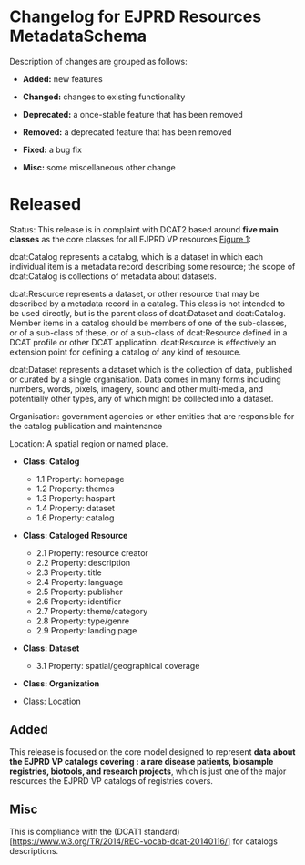 # Changelog for EJPRD Resources MetadataSchema

Description of changes are grouped as follows:

* **Added:** new features

* **Changed:** changes to existing functionality

* **Deprecated:** a once-stable feature that has been removed

* **Removed:** a deprecated feature that has been removed

* **Fixed:** a bug fix

* **Misc:** some miscellaneous other change



# Released
Status: This release is in complaint with DCAT2 based around **five main classes** as the core classes for all EJPRD VP resources [Figure 1](https://github.com/ejp-rd-vp/resource-metadata-schema/blob/dev-branch/ejprd-vp_catalog_model/versions/ejprdVPMetadataSchema-1.0.0/diagrams/VP_Model.png):

dcat:Catalog represents a catalog, which is a dataset in which each individual item is a metadata record describing some resource; the scope of dcat:Catalog is collections of metadata about datasets.

dcat:Resource represents a dataset, or other resource that may be described by a metadata record in a catalog. This class is not intended to be used directly, but is the parent class of dcat:Dataset and dcat:Catalog. Member items in a catalog should be members of one of the sub-classes, or of a sub-class of these, or of a sub-class of dcat:Resource defined in a DCAT profile or other DCAT application. dcat:Resource is effectively an extension point for defining a catalog of any kind of resource.

dcat:Dataset represents a dataset which is the collection of data, published or curated by a single organisation. Data comes in many forms including numbers, words, pixels, imagery, sound and other multi-media, and potentially other types, any of which might be collected into a dataset.

Organisation: government agencies or other entities that are responsible for the catalog publication and maintenance

Location: A spatial region or named place.


* **Class: Catalog**
    * 1.1 Property: homepage
    * 1.2 Property: themes
    * 1.3 Property: haspart
    * 1.4 Property: dataset
    * 1.6 Property: catalog



* **Class: Cataloged Resource**
    * 2.1 Property: resource creator
    * 2.2 Property: description
    * 2.3 Property: title
    * 2.4 Property: language
    * 2.5 Property: publisher
    * 2.6 Property: identifier
    * 2.7 Property: theme/category
    * 2.8 Property: type/genre
    * 2.9 Property: landing page


* **Class: Dataset**
    * 3.1 Property: spatial/geographical coverage



* **Class: Organization**


* Class: Location



## Added
This release is focused on the core model designed to represent **data about the EJPRD VP catalogs covering : a rare disease patients, biosample registries, biotools, and research projects**, which is just one of the major resources the EJPRD VP catalogs of registries covers.

## Misc

This is compliance with the  (DCAT1 standard)[https://www.w3.org/TR/2014/REC-vocab-dcat-20140116/] for catalogs descriptions.
